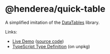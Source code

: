 # @henderea/quick-table

A simplified imitation of the [DataTables](https://www.datatables.net) library.

Links:
- [Live Demo](https://quick-table.henderea.com) ([source code](https://github.com/henderea/quick-table-demo))
- [TypeScript Type Definition](https://unpkg.com/browse/@henderea/quick-table@latest/lib/index.d.ts) (on unpkg)